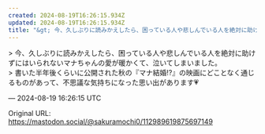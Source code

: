 ```yaml
---
created: 2024-08-19T16:26:15.934Z
updated: 2024-08-19T16:26:15.934Z
title: "&gt; 今、久しぶりに読みかえしたら、困っている人や悲しんでいる人を絶対に助け[...]"
---
```


<p>&gt; 今、久しぶりに読みかえしたら、困っている人や悲しんでいる人を絶対に助けずにはいられないマナちゃんの愛が暖かくて、泣いてしまいました。<br />&gt; 書いた半年後くらいに公開された秋の『マナ結婚!?』の映画にどことなく通じるものがあって、不思議な気持ちになった思い出があります💗</p>

&mdash; 2024-08-19 16:26:15 UTC

Original URL: https://mastodon.social/@sakuramochi0/112989619875697149
